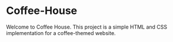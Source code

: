 # Coffee-House
Welcome to Coffee House. This project is a simple HTML and CSS implementation for a coffee-themed website.
